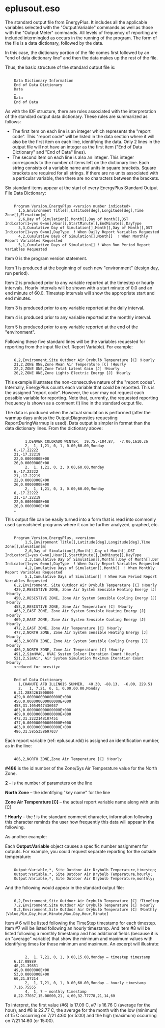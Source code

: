 # eplusout.eso

The standard output file from EnergyPlus. It includes all the applicable variables selected with the "Output:Variable" commands as well as those with the "Output:Meter" commands. All levels of frequency of reporting are included intermingled as occurs in the running of the program. The form of the file is a data dictionary, followed by the data.

In this case, the dictionary portion of the file comes first followed by an "end of data dictionary line" and then the data makes up the rest of the file.

Thus, the basic structure of the standard output file is:

~~~~~~~~~~~~~~~~~~~~

    Data Dictionary Information
    End of Data Dictionary
    Data
    …
    Data
    End of Data
~~~~~~~~~~~~~~~~~~~~

As with the IDF structure, there are rules associated with the interpretation of the standard output data dictionary. These rules are summarized as follows:

- The first item on each line is an integer which represents the "report code". This "report code" will be listed in the data section where it will also be the first item on each line, identifying the data. Only 2 lines in the output file will not have an integer as the first item ("End of Data Dictionary" and "End of Data" lines).
- The second item on each line is also an integer. This integer corresponds to the number of items left on the dictionary line. Each string consists of a variable name and units in square brackets. Square brackets are required for all strings. If there are no units associated with a particular variable, then there are no characters between the brackets.

Six standard items appear at the start of every EnergyPlus Standard Output File Data Dictionary:

~~~~~~~~~~~~~~~~~~~~

    Program Version,EnergyPlus <version number indicated>
      1,5,Environment Title[],Latitude[deg],Longitude[deg],Time Zone[],Elevation[m]
      2,6,Day of Simulation[],Month[],Day of Month[],DST Indicator[1=yes 0=no],Hour[],StartMinute[],EndMinute[],DayType
      3,3,Cumulative Day of Simulation[],Month[],Day of Month[],DST Indicator[1=yes 0=no],DayType  ! When Daily Report Variables Requested
      4,2,Cumulative Days of Simulation[],Month[]  ! When Monthly Report Variables Requested
      5,1,Cumulative Days of Simulation[] ! When Run Period Report Variables Requested
~~~~~~~~~~~~~~~~~~~~

Item 0 is the program version statement.

Item 1 is produced at the beginning of each new "environment" (design day, run period).

Item 2 is produced prior to any variable reported at the timestep or hourly intervals. Hourly intervals will be shown with a start minute of 0.0 and an end minute of 60.0. Timestep intervals will show the appropriate start and end minutes.

Item 3 is produced prior to any variable reported at the daily interval.

Item 4 is produced prior to any variable reported at the monthly interval.

Item 5 is produced prior to any variable reported at the end of the "environment".

Following these five standard lines will be the variables requested for reporting from the input file (ref. Report Variable). For example:

~~~~~~~~~~~~~~~~~~~~

    6,2,Environment,Site Outdoor Air Drybulb Temperature [C] !Hourly
    21,2,ZONE ONE,Zone Mean Air Temperature [C] !Hourly
    22,2,ZONE ONE,Zone Total Latent Gain [J] !Hourly
    26,2,ZONE ONE,Zone Lights Electric Energy [J] !Hourly
~~~~~~~~~~~~~~~~~~~~

This example illustrates the non-consecutive nature of the "report codes". Internally, EnergyPlus counts each variable that *could* be reported. This is the assigned "report code". However, the user may not request each possible variable for reporting. Note that, currently, the requested reporting frequency is shown as a comment (!) line in the standard output file.

The data is produced when the actual simulation is performed (after the warmup days unless the Output:Diagnostics requesting ReportDuringWarmup is used). Data output is simpler in format than the data dictionary lines. From the dictionary above:

~~~~~~~~~~~~~~~~~~~~

         1,DENVER COLORADO WINTER,  39.75,-104.87,  -7.00,1610.26
         2,  1, 1,21, 0, 1, 0.00,60.00,Monday
    6,-17.22222
    21,-17.22219
    22,0.0000000E+00
    26,0.0000000E+00
         2,  1, 1,21, 0, 2, 0.00,60.00,Monday
    6,-17.22222
    21,-17.22219
    22,0.0000000E+00
    26,0.0000000E+00
         2,  1, 1,21, 0, 3, 0.00,60.00,Monday
    6,-17.22222
    21,-17.22219
    22,0.0000000E+00
    26,0.0000000E+00
    …
~~~~~~~~~~~~~~~~~~~~

This output file can be easily turned into a form that is read into commonly used spreadsheet programs where it can be further analyzed, graphed, etc.


~~~~~~~~~~~~~~~~~~~~

    Program Version,EnergyPlus, <version>
         1,5,Environment Title[],Latitude[deg],Longitude[deg],Time Zone[],Elevation[m]
         2,6,Day of Simulation[],Month[],Day of Month[],DST Indicator[1=yes 0=no],Hour[],StartMinute[],EndMinute[],DayType
         3,3,Cumulative Day of Simulation[],Month[],Day of Month[],DST Indicator[1=yes 0=no],DayType  ! When Daily Report Variables Requested
         4,2,Cumulative Days of Simulation[],Month[]  ! When Monthly Report Variables Requested
         5,1,Cumulative Days of Simulation[] ! When Run Period Report Variables Requested
    6,2,Environment, Site Outdoor Air Drybulb Temperature [C] !Hourly
    429,2,RESISTIVE ZONE, Zone Air System Sensible Heating Energy [J] !Hourly
    450,2,RESISTIVE ZONE, Zone Air System Sensible Cooling Energy [J] !Hourly
    458,2,RESISTIVE ZONE, Zone Air Temperature [C] !Hourly
    463,2,EAST ZONE, Zone Air System Sensible Heating Energy [J] !Hourly
    469,2,EAST ZONE, Zone Air System Sensible Cooling Energy [J] !Hourly
    472,2,EAST ZONE, Zone Air Temperature [C] !Hourly
    477,2,NORTH ZONE, Zone Air System Sensible Heating Energy [J] !Hourly
    483,2,NORTH ZONE, Zone Air System Sensible Cooling Energy [J] !Hourly
    486,2,NORTH ZONE, Zone Air Temperature [C] !Hourly
    491,2,SimHVAC, HVAC System Solver Iteration Count !Hourly
    521,2,SimAir, Air System Simulation Maximum Iteration Count !Hourly
    <reduced for brevity>
~~~~~~~~~~~~~~~~~~~~

~~~~~~~~~~~~~~~~~~~~

    End of Data Dictionary
      1,CHANUTE AFB ILLINOIS SUMMER,  40.30, -88.13,  -6.00, 229.51
      2,   1, 7,21, 0, 1, 0.00,60.00,Monday
    6,21.2884261500000
    429,0.000000000000000E+000
    450,0.000000000000000E+000
    458,31.1054947436037
    463,0.000000000000000E+000
    469,0.000000000000000E+000
    472,31.2222148107451
    477,0.000000000000000E+000
    483,0.000000000000000E+000
    486,31.5855358697037
~~~~~~~~~~~~~~~~~~~~

Each report variable (ref: eplusout.rdd) is assigned an identification number, as in the line:

~~~~~~~~~~~~~~~~~~~~

    486,2,NORTH ZONE,Zone Air Temperature [C] !Hourly
~~~~~~~~~~~~~~~~~~~~

**#486** is the id number of the Zone/Sys Air Temperature value for the North Zone.

**2** – is the number of parameters on the line

**North Zone** – the identifying "key name" for the line

**Zone Air Temperature [C]** – the actual report variable name along with units [C]

**! Hourly** – the ! is the standard comment character, information following this character reminds the user how frequently this data will appear in the following.

As another example:

Each **Output:Variable** object causes a specific number assignment for outputs. For example, you could request separate reporting for the outside temperature:

~~~~~~~~~~~~~~~~~~~~

    Output:Variable,*, Site Outdoor Air Drybulb Temperature,timestep;
    Output:Variable,*, Site Outdoor Air Drybulb Temperature,hourly;
    Output:Variable,*, Site Outdoor Air Drybulb Temperature,monthly;
~~~~~~~~~~~~~~~~~~~~

And the following would appear in the standard output file:

~~~~~~~~~~~~~~~~~~~~

    6,2,Environment,Site Outdoor Air Drybulb Temperature [C] !TimeStep
    7,2,Environment,Site Outdoor Air Drybulb Temperature [C] !Hourly
    8,2,Environment,Site Outdoor Air Drybulb Temperature [C] !Monthly [Value,Min,Day,Hour,Minute,Max,Day,Hour,Minute]
~~~~~~~~~~~~~~~~~~~~

Item # 6 will be listed following the TimeStep timestamp for each timestep. Item #7 will be listed following an hourly timestamp. And item #8 will be listed following a monthly timestamp and has additional fields (because it is an "average" variable) that show the minimum and maximum values with identifying times for those minimum and maximum. An excerpt will illustrate:

~~~~~~~~~~~~~~~~~~~~

         2,  1, 7,21, 0, 1, 0.00,15.00,Monday – timestep timestamp
    6,17.08889
    48,21.39851
    49,0.0000000E+00
    53,0.0000000E+00
    60,21.87214
         2,  1, 7,21, 0, 1, 0.00,60.00,Monday – hourly timestamp
    7,16.75555
         4,  1, 7 – monthly timestamp
    8,22.77037,15.00000,21, 4,60,32.77778,21,14,60
~~~~~~~~~~~~~~~~~~~~

To interpret, the first value (#6) is 17.09 C, #7 is 16.76 C (average for the hour), and #8 is 22.77 C, the average for the month with the low (minimum) of 15 C occurring on 7/21 4:60 (or 5:00) and the high (maximum) occurring on 7/21 14:60 (or 15:00).